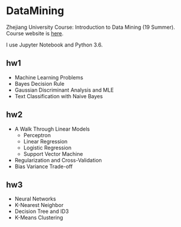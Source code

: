 # DataMining

Zhejiang University Course: Introduction to Data Mining (19 Summer).  
Course website is [here](http://dengcai.zjulearning.org:8081/Courses/DM/).

I use Jupyter Notebook and Python 3.6.

## hw1

- Machine Learning Problems
- Bayes Decision Rule
- Gaussian Discriminant Analysis and MLE
- Text Classification with Naive Bayes

## hw2

- A Walk Through Linear Models
	- Perceptron
	- Linear Regression
	- Logistic Regression
	- Support Vector Machine
- Regularization and Cross-Validation
- Bias Variance Trade-off

## hw3

- Neural Networks
- K-Nearest Neighbor
- Decision Tree and ID3
- K-Means Clustering

